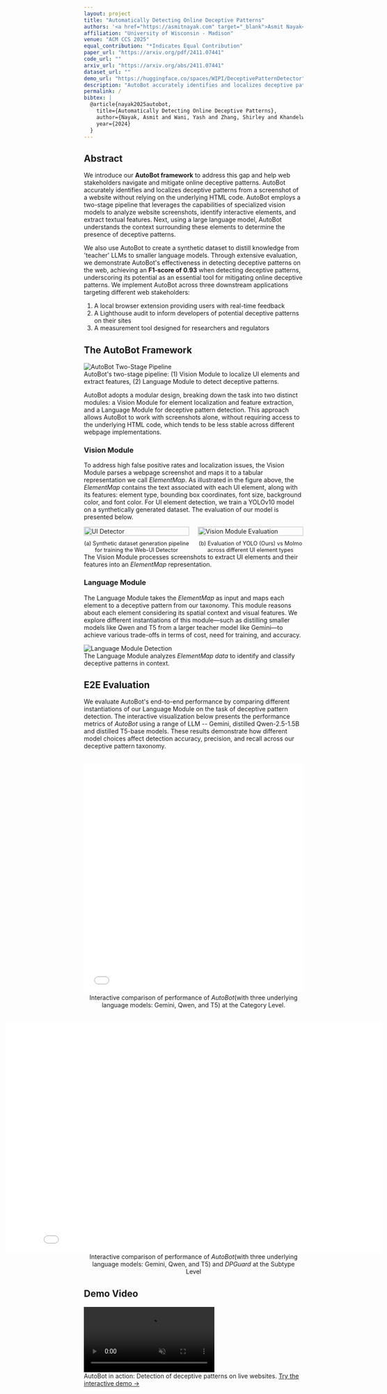 ```yaml
---
layout: project
title: "Automatically Detecting Online Deceptive Patterns"
authors: '<a href="https://asmitnayak.com" target="_blank">Asmit Nayak</a>, <a href="https://wiscprivacy.com/member/member_yash/" target="_blank">Yash Wani*</a>, <a href="https://www.annienobear.com/" target="_blank">Shirley Zhang</a>*, Rishabh Khandelwal, <a href="https://kassemfawaz.com" target="_blank">Kassem Fawaz</a>'
affiliation: "University of Wisconsin - Madison"
venue: "ACM CCS 2025"
equal_contribution: "*Indicates Equal Contribution"
paper_url: "https://arxiv.org/pdf/2411.07441"
code_url: ""
arxiv_url: "https://arxiv.org/abs/2411.07441"
dataset_url: ""
demo_url: "https://huggingface.co/spaces/WIPI/DeceptivePatternDetector"
description: "AutoBot accurately identifies and localizes deceptive patterns from website screenshots without relying on HTML code, achieving an F1-score of 0.93."
permalink: /
bibtex: |
  @article{nayak2025autobot,
    title={Automatically Detecting Online Deceptive Patterns},
    author={Nayak, Asmit and Wani, Yash and Zhang, Shirley and Khandelwal, Rishabh and Fawaz, Kassem},
    year={2024}
  }
---
```


[//]: # (## Detecting Deceptive Patterns on the Web)

[//]: # (<div class="project-figure">)

[//]: # (  <img src="{{ '/assets/images/autobot-teaser.svg' | relative_url }}" alt="AutoBot Framework Overview">)

[//]: # (  <figcaption>AutoBot accurately identifies and localizes deceptive patterns from website screenshots, providing real-time feedback to users, developers, and regulators.</figcaption>)

[//]: # (</div>)

[//]: # (Deceptive patterns in digital interfaces manipulate users into making unintended decisions, exploiting cognitive biases and psychological vulnerabilities. These patterns have become ubiquitous on various digital platforms. While efforts to mitigate deceptive patterns have emerged from legal and technical perspectives, a significant gap remains in creating usable and scalable solutions.)

## Abstract

<div class="abstract">
<p>We introduce our <strong>AutoBot framework</strong> to address this gap and help web stakeholders navigate and mitigate online deceptive patterns. AutoBot accurately identifies and localizes deceptive patterns from a screenshot of a website without relying on the underlying HTML code. AutoBot employs a two-stage pipeline that leverages the capabilities of specialized vision models to analyze website screenshots, identify interactive elements, and extract textual features. Next, using a large language model, AutoBot understands the context surrounding these elements to determine the presence of deceptive patterns.</p>

<p>We also use AutoBot to create a synthetic dataset to distill knowledge from 'teacher' LLMs to smaller language models. Through extensive evaluation, we demonstrate AutoBot's effectiveness in detecting deceptive patterns on the web, achieving an <strong>F1-score of 0.93</strong> when detecting deceptive patterns, underscoring its potential as an essential tool for mitigating online deceptive patterns. We implement AutoBot across three downstream applications targeting different web stakeholders:</p>

<ol>
<li> A local browser extension providing users with real-time feedback </li>
<li> A Lighthouse audit to inform developers of potential deceptive patterns on their sites </li>
<li> A measurement tool designed for researchers and regulators </li>
</ol>
</div>


## The AutoBot Framework

<div class="project-figure">
  <img src="{{ '/assets/images/system_overview.jpg' | relative_url }}" alt="AutoBot Two-Stage Pipeline">
  <figcaption>AutoBot's two-stage pipeline: (1) Vision Module to localize UI elements and extract features, (2) Language Module to detect deceptive patterns.</figcaption>
</div>

AutoBot adopts a modular design, breaking down the task into two distinct modules: a Vision Module for element localization and feature extraction, and a Language Module for deceptive pattern detection. This approach allows AutoBot to work with screenshots alone, without requiring access to the underlying HTML code, which tends to be less stable across different webpage implementations.

### Vision Module

To address high false positive rates and localization issues, the Vision Module parses a webpage screenshot and maps it to a tabular representation we call *ElementMap*. As illustrated in the figure above, the *ElementMap* contains the text associated with each UI element, along with its features: element type, bounding box coordinates, font size, background color, and font color. For UI element detection, we train a YOLOv10 model on a synthetically generated dataset. The evaluation of our model is presented below.

<div class="project-figure">
  <div style="display: flex; gap: 20px; justify-content: center; align-items: flex-end;">
    <div style="width: 48%; display: flex; flex-direction: column; align-items: center;">
      <img src="{{ '/assets/images/ui-detector.png' | relative_url }}" alt="UI Detector" style="width: 100%;">
      <figcaption style="margin-top: 10px; font-size: 0.9em; text-align: center;">(a) Synthetic dataset generation pipeline for training the Web-UI Detector</figcaption>
    </div>
    <div style="width: 48%; display: flex; flex-direction: column; align-items: center;">
      <img src="{{ '/assets/images/ccs-2025-vision-eval.png' | relative_url }}" alt="Vision Module Evaluation" style="width: 100%;">
      <figcaption style="margin-top: 10px; font-size: 0.9em; text-align: center;">(b) Evaluation of YOLO (Ours) vs Molmo across different UI element types</figcaption>
    </div>
  </div>
  <figcaption>The Vision Module processes screenshots to extract UI elements and their features into an <em>ElementMap</em> representation.</figcaption>
</div>

### Language Module

The Language Module takes the *ElementMap* as input and maps each element to a deceptive pattern from our taxonomy. This module reasons about each element considering its spatial context and visual features. We explore different instantiations of this module—such as distilling smaller models like Qwen and T5 from a larger teacher model like Gemini—to achieve various trade-offs in terms of cost, need for training, and accuracy.

<div class="project-figure">
  <img src="{{ '/assets/images/language-module.png' | relative_url }}" alt="Language Module Detection">
  <figcaption>The Language Module analyzes <em>ElementMap data</em> to identify and classify deceptive patterns in context.</figcaption>
</div>

## E2E Evaluation

We evaluate AutoBot's end-to-end performance by comparing different instantiations of our Language Module on the task of deceptive pattern detection. The interactive visualization below presents the performance metrics of *AutoBot* using a range of LLM -- Gemini, distilled Qwen-2.5-1.5B and distilled T5-base models. These results demonstrate how different model choices affect detection accuracy, precision, and recall across our deceptive pattern taxonomy.

<div class="project-figure" style="margin: 30px auto !important; text-align: center; display: flex; flex-direction: column; align-items: center;">
  <iframe src="{{ '/assets/plotly/ccs-2025-llm-eval-category.html' | relative_url }}" 
          style="width: 100%; max-width:90vw; height: 531px; border: none;" 
          frameborder="0">
  </iframe>
  <figcaption style="max-width:90vw;">Interactive comparison of performance of <em>AutoBot</em>(with three underlying language models: Gemini, Qwen, and T5) at the Category Level.</figcaption>
</div>

<div class="project-figure" style="margin: 30px auto !important; text-align: center; display: flex; flex-direction: column; align-items: center;">
  <iframe src="{{ '/assets/plotly/ccs-2025-llm-eval-subtype.html' | relative_url }}" 
          style="width: 1510px; max-width:90vw; height: 531px; border: none;" 
          frameborder="0">
  </iframe>
  <figcaption style="">Interactive comparison of performance of <em>AutoBot</em>(with three underlying language models: Gemini, Qwen, and T5) and <em>DPGuard</em> at the Subtype Level</figcaption>
</div>

<!-- ## Key Results

### Performance Metrics

AutoBot achieves state-of-the-art results on the task of deceptive pattern detection:

<div class="features-grid">
  <div class="feature-card">
    <h3>F1-Score: 0.93</h3>
    <p>Significantly outperforming existing methods in overall detection accuracy</p>
  </div>
  <div class="feature-card">
    <h3>Precision: 0.92</h3>
    <p>Minimizing false positives to ensure reliable detection</p>
  </div>
  <div class="feature-card">
    <h3>Recall: 0.94</h3>
    <p>Catching the vast majority of deceptive patterns in the wild</p>
  </div>
</div>

### Comparison with State-of-the-Art Models

<div class="project-figure">
  <img src="{{ '/assets/images/comparison-chart.svg' | relative_url }}" alt="Performance Comparison">
  <figcaption>AutoBot outperforms existing approaches including GPT-4, Gemini, and heuristic-based methods in detecting deceptive patterns across multiple categories.</figcaption>
</div>

Our evaluation shows that leading vision-language models like GPT-4.5 and Gemini 2.5 Pro struggle with accurately identifying deceptive patterns, often misclassifying visual distinctions such as button prominence. AutoBot's specialized architecture addresses these limitations.

## Deceptive Pattern Categories

AutoBot detects deceptive patterns across four main categories:

### Interface Interference

Manipulating the interface to mislead users through visual design choices.

- **Confirmshaming**: Using guilt-inducing language to pressure users
- **Fake Urgency/Scarcity**: Creating false sense of time pressure or limited availability
- **Nudge**: Visual asymmetry to guide users toward specific choices

### Forced Action

Compelling users to take unwanted actions to achieve their goals.

- **Forced Registration**: Requiring account creation for basic functionality
- **Forced Enrollment**: Automatically subscribing users to services

### Obstruction

Making desired actions difficult or hiding important information.

- **Pre-selection**: Default selections that favor the service provider
- **Visual Interference**: Using design to hide or obscure information
- **Hard to Cancel**: Making cancellation processes deliberately complex

### Sneaking

Concealing or delaying disclosure of important information.

- **Hidden Costs**: Not showing full price until late in the process
- **Hidden Subscription**: Unclear subscription terms
- **Disguised Ads**: Advertisements that look like content
- **Trick Wording**: Confusing or misleading language

## Applications

### 1. Browser Extension for Users

<div class="project-figure">
  <img src="{{ '/assets/images/browser-extension.svg' | relative_url }}" alt="AutoBot Browser Extension">
  <figcaption>Real-time browser extension that highlights deceptive patterns as users browse the web, providing instant feedback and explanations.</figcaption>
</div>

A local browser extension provides users with real-time feedback, highlighting detected deceptive patterns with visual indicators and detailed explanations.

### 2. Lighthouse Audit for Developers

<div class="project-figure">
  <img src="{{ '/assets/images/lighthouse-audit.svg' | relative_url }}" alt="Lighthouse Audit Integration">
  <figcaption>Custom Lighthouse audit that helps developers identify and fix potential deceptive patterns during the development process.</figcaption>
</div>

Our custom Lighthouse audit integrates directly into developer workflows, providing quantifiable scores for deceptive pattern presence and specific recommendations for improvement.

### 3. Measurement Tool for Researchers

<div class="project-figure">
  <img src="{{ '/assets/images/measurement-tool.svg' | relative_url }}" alt="Large-Scale Measurement">
  <figcaption>Large-scale measurement capabilities enable researchers and regulators to analyze deceptive pattern prevalence across thousands of websites.</figcaption>
</div>

AutoBot serves as a large-scale measurement tool for researchers and regulators, enabling systematic analysis of deceptive pattern prevalence across the web.

## User Study Findings

<div class="project-figure">
  <img src="{{ '/assets/images/user-study.svg' | relative_url }}" alt="User Study Results">
  <figcaption>User study results showing that AutoBot's highlighting improves user awareness without negatively impacting website usability (p=0.106).</figcaption>
</div>

Our user study with real participants demonstrates that:

- AutoBot's visual highlighting significantly improves user awareness of deceptive patterns
- The highlighting system does not negatively impact perceived website usability
- Users appreciate the real-time feedback and find it helpful for making informed decisions 

## Knowledge Distillation

To make AutoBot more efficient and accessible, we developed a knowledge distillation approach:

1. **Synthetic Dataset Generation**: Using AutoBot with teacher LLMs to create a large annotated dataset
2. **Model Distillation**: Training smaller, faster models (T5-based) that maintain high accuracy
3. **Deployment Efficiency**: Enabling real-time detection in resource-constrained environments like browser extensions

The distilled models achieve comparable performance to teacher models while being significantly faster and more cost-effective.

## Impact and Future Work

AutoBot represents a significant step forward in combating deceptive patterns on the web:

- **For Users**: Empowering informed decision-making through real-time detection
- **For Developers**: Providing tools to build more ethical and transparent interfaces
- **For Regulators**: Enabling large-scale monitoring and enforcement

Future work includes:
- Expanding the taxonomy to cover emerging deceptive pattern types
- Improving multilingual support for global deployment
- Developing automated remediation suggestions for developers -->

## Demo Video

<div class="video-section">
  <video controls muted loop playsinline preload="auto" autoplay>
    <source src="{{ '/assets/video/demo.webm' | relative_url }}" type="video/webm">
    Your browser does not support the video tag.
  </video>
  <figcaption>AutoBot in action: Detection of deceptive patterns on live websites. <a href="{{ page.demo_url }}" target="_blank">Try the interactive demo →</a></figcaption>
</div>